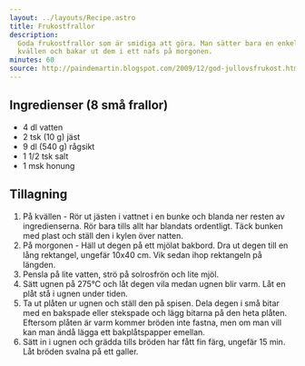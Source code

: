 ```yaml
---
layout: ../layouts/Recipe.astro
title: Frukostfrallor
description:
  Goda frukostfrallor som är smidiga att göra. Man sätter bara en enkel deg på
  kvällen och bakar ut dem i ett nafs på morgonen.
minutes: 60
source: http://paindemartin.blogspot.com/2009/12/god-jullovsfrukost.html
---
```


## Ingredienser (8 små frallor)

- 4 dl vatten
- 2 tsk (10 g) jäst
- 9 dl (540 g) rågsikt
- 1 1/2 tsk salt
- 1 msk honung

## Tillagning

1. På kvällen - Rör ut jästen i vattnet i en bunke och blanda ner resten av
   ingredienserna. Rör bara tills allt har blandats ordentligt. Täck bunken med
   plast och ställ den i kylen över natten.
1. På morgonen - Häll ut degen på ett mjölat bakbord. Dra ut degen till en lång
   rektangel, ungefär 10x40 cm. Vik sedan ihop rektangeln på längden.
1. Pensla på lite vatten, strö på solrosfrön och lite mjöl.
1. Sätt ugnen på 275°C och låt degen vila medan ugnen blir varm. Låt en plåt stå
   i ugnen under tiden.
1. Ta ut plåten ur ugnen och ställ den på spisen. Dela degen i små bitar med en
   bakspade eller stekspade och lägg bitarna på den heta plåten. Eftersom plåten
   är varm kommer bröden inte fastna, men om man vill kan man ändå lägga ett
   bakplåtspapper emellan.
1. Sätt in i ugnen och grädda tills bröden har fått fin färg, ungefär 15 min.
   Låt bröden svalna på ett galler.
